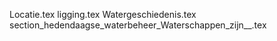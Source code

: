 Locatie.tex
ligging.tex
Watergeschiedenis.tex
section_hedendaagse_waterbeheer_Waterschappen_zijn__.tex

